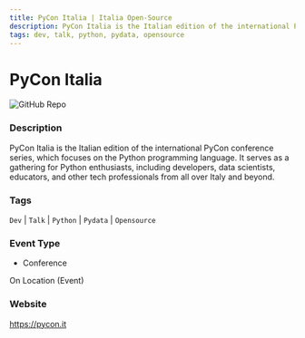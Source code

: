 ```yaml
---
title: PyCon Italia | Italia Open-Source
description: PyCon Italia is the Italian edition of the international PyCon conference series, which focuses on the Python programming language. It serves as a gathering for Python enthusiasts, including developers, data scientists, educators, and other tech professionals from all over Italy and beyond.
tags: dev, talk, python, pydata, opensource
---
```

        

# PyCon Italia

![GitHub Repo](https://img.shields.io/static/v1?label=category&message=communities&color=green)

### Description

PyCon Italia is the Italian edition of the international PyCon conference series, which focuses on the Python programming language. It serves as a gathering for Python enthusiasts, including developers, data scientists, educators, and other tech professionals from all over Italy and beyond.

### Tags

`Dev` | `Talk` | `Python` | `Pydata` | `Opensource`

### Event Type

- Conference

On Location (Event)

### Website

https://pycon.it